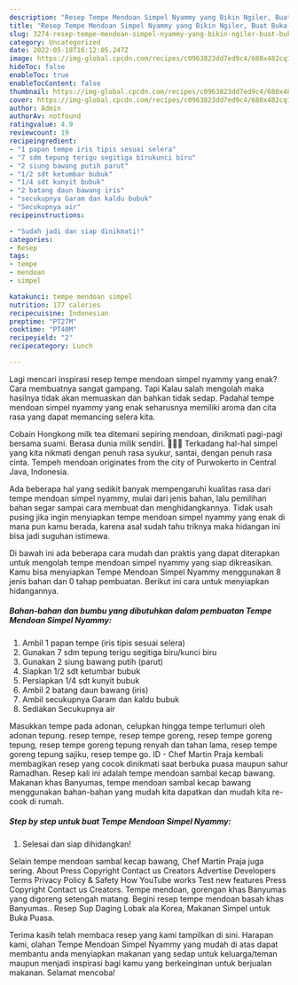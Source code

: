 ```yaml
---
description: "Resep Tempe Mendoan Simpel Nyammy yang Bikin Ngiler, Buat Buka Puasa Enak Banget"
title: "Resep Tempe Mendoan Simpel Nyammy yang Bikin Ngiler, Buat Buka Puasa Enak Banget"
slug: 3274-resep-tempe-mendoan-simpel-nyammy-yang-bikin-ngiler-buat-buka-puasa-enak-banget
category: Uncategorized
date: 2022-05-18T16:12:05.247Z
image: https://img-global.cpcdn.com/recipes/c0963823dd7ed9c4/680x482cq70/tempe-mendoan-simpel-nyammy-foto-resep-utama.jpg
hideToc: false
enableToc: true
enableTocContent: false
thumbnail: https://img-global.cpcdn.com/recipes/c0963823dd7ed9c4/680x482cq70/tempe-mendoan-simpel-nyammy-foto-resep-utama.jpg
cover: https://img-global.cpcdn.com/recipes/c0963823dd7ed9c4/680x482cq70/tempe-mendoan-simpel-nyammy-foto-resep-utama.jpg
author: Admin
authorAv: notfound
ratingvalue: 4.9
reviewcount: 19
recipeingredient:
- "1 papan tempe iris tipis sesuai selera"
- "7 sdm tepung terigu segitiga birukunci biru"
- "2 siung bawang putih parut"
- "1/2 sdt ketumbar bubuk"
- "1/4 sdt kunyit bubuk"
- "2 batang daun bawang iris"
- "secukupnya Garam dan kaldu bubuk"
- "Secukupnya air"
recipeinstructions:

- "Sudah jadi dan siap dinikmati!"
categories:
- Resep
tags:
- tempe
- mendoan
- simpel

katakunci: tempe mendoan simpel 
nutrition: 177 calories
recipecuisine: Indonesian
preptime: "PT27M"
cooktime: "PT40M"
recipeyield: "2"
recipecategory: Lunch

---
```



Lagi mencari inspirasi resep tempe mendoan simpel nyammy yang enak? Cara membuatnya sangat gampang. Tapi Kalau salah mengolah maka hasilnya tidak akan memuaskan dan bahkan tidak sedap. Padahal tempe mendoan simpel nyammy yang enak seharusnya memiliki aroma dan cita rasa yang dapat memancing selera kita.


Cobain Hongkong milk tea ditemani sepiring mendoan, dinikmati pagi-pagi bersama suami. Berasa dunia milik sendiri. 🤭🤭🤭 Terkadang hal-hal simpel yang kita nikmati dengan penuh rasa syukur, santai, dengan penuh rasa cinta. Tempeh mendoan originates from the city of Purwokerto in Central Java, Indonesia.

Ada beberapa hal yang sedikit banyak mempengaruhi kualitas rasa dari tempe mendoan simpel nyammy, mulai dari jenis bahan, lalu pemilihan bahan segar sampai cara membuat dan menghidangkannya. Tidak usah pusing jika ingin menyiapkan tempe mendoan simpel nyammy yang enak di mana pun kamu berada, karena asal sudah tahu triknya maka hidangan ini bisa jadi suguhan istimewa.


Di bawah ini ada beberapa cara mudah dan praktis yang dapat diterapkan untuk mengolah tempe mendoan simpel nyammy yang siap dikreasikan. Kamu bisa menyiapkan Tempe Mendoan Simpel Nyammy menggunakan 8 jenis bahan dan 0 tahap pembuatan. Berikut ini cara untuk menyiapkan hidangannya.

<!--inarticleads1-->

##### Bahan-bahan dan bumbu yang dibutuhkan dalam pembuatan Tempe Mendoan Simpel Nyammy:

1. Ambil 1 papan tempe (iris tipis sesuai selera)
1. Gunakan 7 sdm tepung terigu segitiga biru/kunci biru
1. Gunakan 2 siung bawang putih (parut)
1. Siapkan 1/2 sdt ketumbar bubuk
1. Persiapkan 1/4 sdt kunyit bubuk
1. Ambil 2 batang daun bawang (iris)
1. Ambil secukupnya Garam dan kaldu bubuk
1. Sediakan Secukupnya air


Masukkan tempe pada adonan, celupkan hingga tempe terlumuri oleh adonan tepung. resep tempe, resep tempe goreng, resep tempe goreng tepung, resep tempe goreng tepung renyah dan tahan lama, resep tempe goreng tepung sajiku, resep tempe go. ID - Chef Martin Praja kembali membagikan resep yang cocok dinikmati saat berbuka puasa maupun sahur Ramadhan. Resep kali ini adalah tempe mendoan sambal kecap bawang. Makanan khas Banyumas, tempe mendoan sambal kecap bawang menggunakan bahan-bahan yang mudah kita dapatkan dan mudah kita re-cook di rumah. 

<!--inarticleads2-->

##### Step by step untuk buat Tempe Mendoan Simpel Nyammy:


1. Selesai dan siap dihidangkan!

Selain tempe mendoan sambal kecap bawang, Chef Martin Praja juga sering. About Press Copyright Contact us Creators Advertise Developers Terms Privacy Policy &amp; Safety How YouTube works Test new features Press Copyright Contact us Creators. Tempe mendoan, gorengan khas Banyumas yang digoreng setengah matang. Begini resep tempe mendoan basah khas Banyumas.. Resep Sup Daging Lobak ala Korea, Makanan Simpel untuk Buka Puasa. 

Terima kasih telah membaca resep yang kami tampilkan di sini. Harapan kami, olahan Tempe Mendoan Simpel Nyammy yang mudah di atas dapat membantu anda menyiapkan makanan yang sedap untuk keluarga/teman maupun menjadi inspirasi bagi kamu yang berkeinginan untuk berjualan makanan. Selamat mencoba!
